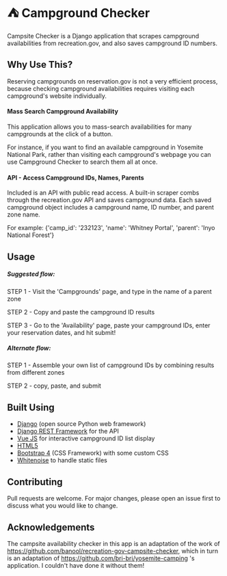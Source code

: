 # &#x26FA; Campground Checker
Campsite Checker is a Django application that scrapes campground
availabilities from recreation.gov, and also saves campground ID 
numbers. 	

## Why Use This?
Reserving campgrounds on reservation.gov is not a very 
efficient process, because checking campground availabilities
requires visiting each campground's website individually.

#### Mass Search Campground Availability
This application allows you to mass-search availabilities for
many campgrounds at the click of a button. 

For instance, if you want to find an available campground in
Yosemite National Park, rather than visiting each campground's
webpage you can use Campground Checker to search them all at once. 

#### API - Access Campground IDs, Names, Parents
Included is an API with public read access. A built-in scraper
combs through the recreation.gov API and saves campground data. Each saved campground
object includes a campground name, ID number, and parent zone name.

For example: 
{'camp_id': '232123', 'name': 'Whitney Portal', 'parent': 'Inyo National Forest'}

## Usage
##### Suggested flow:
STEP 1 - Visit the 'Campgrounds' page, and type in the name of a parent zone

STEP 2 - Copy and paste the campground ID results

STEP 3 - Go to the 'Availability' page, paste your campground IDs, enter your 
reservation dates, and hit submit!

##### Alternate flow:
STEP 1 - Assemble your own list of campground IDs by combining results 
from different zones

STEP 2 - copy, paste, and submit

## Built Using
- [Django](https://www.djangoproject.com/) (open source Python web framework)
- [Django REST Framework](https://www.django-rest-framework.org/) for the API
- [Vue JS](https://www.vuejs.org/) for interactive campground ID list display
- [HTML5](https://www.w3schools.com/html/)
- [Bootstrap 4](https://getbootstrap.com/docs/4.0/getting-started/introduction/) (CSS Framework) with some custom CSS
- [Whitenoise](http://whitenoise.evans.io/en/stable/) to handle static files

## Contributing
Pull requests are welcome. For major changes, please
open an issue first to discuss what you would like 
to change. 

## Acknowledgements
The campsite availability checker in this app is an adaptation of the work of 
https://github.com/banool/recreation-gov-campsite-checker, which in turn is 
an adaptation of https://github.com/bri-bri/yosemite-camping 's application. 
I couldn't have done it without them!